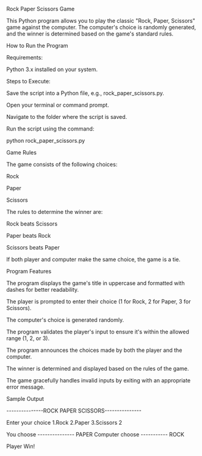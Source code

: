 Rock Paper Scissors Game

This Python program allows you to play the classic "Rock, Paper, Scissors" game against the computer. The computer's choice is randomly generated, and the winner is determined based on the game's standard rules.

How to Run the Program

Requirements:

Python 3.x installed on your system.

Steps to Execute:

Save the script into a Python file, e.g., rock_paper_scissors.py.

Open your terminal or command prompt.

Navigate to the folder where the script is saved.

Run the script using the command:

python rock_paper_scissors.py

Game Rules

The game consists of the following choices:

Rock

Paper

Scissors

The rules to determine the winner are:

Rock beats Scissors

Paper beats Rock

Scissors beats Paper

If both player and computer make the same choice, the game is a tie.

Program Features

The program displays the game's title in uppercase and formatted with dashes for better readability.

The player is prompted to enter their choice (1 for Rock, 2 for Paper, 3 for Scissors).

The computer's choice is generated randomly.

The program validates the player's input to ensure it's within the allowed range (1, 2, or 3).

The program announces the choices made by both the player and the computer.

The winner is determined and displayed based on the rules of the game.

The game gracefully handles invalid inputs by exiting with an appropriate error message.

Sample Output

---------------ROCK PAPER SCISSORS---------------

Enter your choice
1.Rock
2.Paper
3.Scissors
2

You choose --------------- PAPER
Computer choose ----------- ROCK

Player Win!
